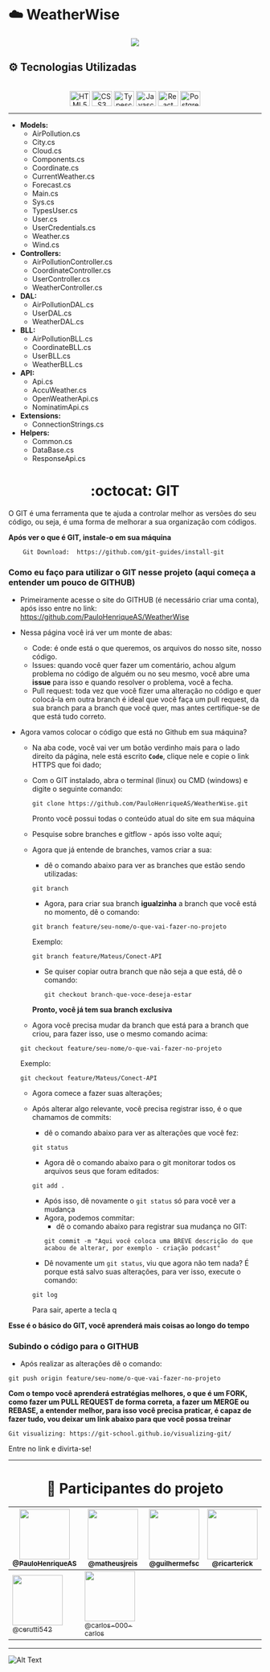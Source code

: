 # ☁️ WeatherWise

<p align="center">
<img src="https://img.shields.io/badge/STATUS-EM%20DESENVOLVIMENTO-brightgreen"/>
</p>

## ⚙️ Tecnologias Utilizadas

<div align="center">
    <div style="display: inline_block"><br>
        <img align="center" alt="HTML5" height="30" width="40" src="https://cdn.jsdelivr.net/gh/devicons/devicon/icons/html5/html5-original.svg">
        <img align="center" alt="CSS3" height="30" width="40"  src="https://cdn.jsdelivr.net/gh/devicons/devicon/icons/css3/css3-original.svg">
        <img align="center" alt="Typescript" height="30" width="40" src="https://cdn.jsdelivr.net/gh/devicons/devicon/icons/dot-net/dot-net-original.svg">
        <img align="center" alt="Javascript" height="30" width="40"src="https://cdn.jsdelivr.net/gh/devicons/devicon/icons/javascript/javascript-original.svg">
        <img align="center" alt="React" height="30" width="40" src="https://cdn.jsdelivr.net/gh/devicons/devicon/icons/react/react-original.svg">
        <img align="center" alt="Postgresql" height="30" width="40" src="https://cdn.jsdelivr.net/gh/devicons/devicon/icons/postgresql/postgresql-original.svg">        
    </div>
</div>

<hr>

- **Models:**
    - AirPollution.cs
    - City.cs
    - Cloud.cs
    - Components.cs
    - Coordinate.cs
    - CurrentWeather.cs
    - Forecast.cs
    - Main.cs
    - Sys.cs
    - TypesUser.cs
    - User.cs
    - UserCredentials.cs
    - Weather.cs
    - Wind.cs
- **Controllers:**
    - AirPollutionController.cs
    - CoordinateController.cs
    - UserController.cs
    - WeatherController.cs
- **DAL:**
    - AirPollutionDAL.cs
    - UserDAL.cs
    - WeatherDAL.cs
- **BLL:**
    - AirPollutionBLL.cs
    - CoordinateBLL.cs
    - UserBLL.cs
    - WeatherBLL.cs
- **API:**
    - Api.cs
    - AccuWeather.cs
    - OpenWeatherApi.cs
    - NominatimApi.cs
- **Extensions:**
    - ConnectionStrings.cs
- **Helpers:**
    - Common.cs
    - DataBase.cs
    - ResponseApi.cs

<div align="center">
    <h1> :octocat: GIT  </h1> 
</div>

O GIT é uma ferramenta que te ajuda a controlar melhor as versões do seu código, ou seja, é uma forma de melhorar a sua organização com códigos.


**Após ver o que é GIT, instale-o em sua máquina**

```
    Git Download:  https://github.com/git-guides/install-git
```

### Como eu faço para utilizar o GIT nesse projeto (aqui começa a entender um pouco de GITHUB)

- Primeiramente acesse o site do GITHUB (é necessário criar uma conta), após isso entre no link: https://github.com/PauloHenriqueAS/WeatherWise

- Nessa página você irá ver um monte de abas:
    - Code: é onde está o que queremos, os arquivos do nosso site, nosso código.
    - Issues: quando você quer fazer um comentário, achou algum problema no código de alguém ou no seu mesmo, você abre uma **issue** para isso e quando resolver o problema, você a fecha.
    - Pull request: toda vez que você fizer uma alteração no código e quer colocá-la em outra branch é ideal que você faça um pull request, da sua branch para a branch que você quer, mas antes certifique-se de que está tudo correto.

- Agora vamos colocar o código que está no Github em sua máquina?
    - Na aba code, você vai ver um botão verdinho mais para o lado direito da página, nele está escrito **`Code`**, clique nele e copie o link HTTPS que foi dado;
    - Com o GIT instalado, abra o terminal (linux) ou CMD (windows) e digite o seguinte comando:
        ```
        git clone https://github.com/PauloHenriqueAS/WeatherWise.git
        ```
        Pronto você possui todas o conteúdo atual do site em sua máquina
    - Pesquise sobre branches e gitflow - após isso volte aqui;
    - Agora que já entende de branches, vamos criar a sua:
        - dê o comando abaixo para ver as branches que estão sendo utilizadas: 
        ```
        git branch
        ```
        
        - Agora, para criar sua branch **igualzinha** a branch que você está no momento, dê o comando:
        ```
        git branch feature/seu-nome/o-que-vai-fazer-no-projeto
        ```
        Exemplo:
        ```
        git branch feature/Mateus/Conect-API
        ```
        
        - Se quiser copiar outra branch que não seja a que está, dê o comando:
            ```
            git checkout branch-que-voce-deseja-estar
            ```
        **Pronto, você já tem sua branch exclusiva**
    - Agora você precisa mudar da branch que está para a branch que criou, para fazer isso, use o mesmo comando acima:
    ```
    git checkout feature/seu-nome/o-que-vai-fazer-no-projeto
    ```
    Exemplo:
    ```
    git checkout feature/Mateus/Conect-API
    ```
    - Agora comece a fazer suas alterações;
    - Após alterar algo relevante, você precisa registrar isso, é o que chamamos de commits:
        - dê o comando abaixo para ver as alterações que você fez:
        ```
        git status
        ```
        - Agora dê o comando abaixo para o git monitorar todos os arquivos seus que foram editados:
        ```
        git add .
        ```
        - Após isso, dê novamente o `git status` só para você ver a mudança
        - Agora, podemos commitar:
            - dê o comando abaixo para registrar sua mudança no GIT:
            ```
            git commit -m "Aqui você coloca uma BREVE descrição do que acabou de alterar, por exemplo - criação podcast"
            ```
        - Dê novamente um `git status`, viu que agora não tem nada? É porque está salvo suas alterações, para ver isso, execute o comando:
        ```
        git log
        ```

        Para sair, aperte a tecla q

**Esse é o básico do GIT, você aprenderá mais coisas ao longo do tempo**

### Subindo o código para o GITHUB
- Após realizar as alterações dê o comando:
```
git push origin feature/seu-nome/o-que-vai-fazer-no-projeto
```

**Com o tempo você aprenderá estratégias melhores, o que é um FORK, como fazer um PULL REQUEST de forma correta, a fazer um MERGE ou REBASE, a entender melhor, para isso você precisa praticar, é capaz de fazer tudo, vou deixar um link abaixo para que você possa treinar**

```
Git visualizing: https://git-school.github.io/visualizing-git/
```

Entre no link e divirta-se!


<hr>

<div align="center">
    <h1> 🚀 Participantes do projeto </h1>

| [<img src="https://avatars.githubusercontent.com/u/65378419?v=4" width="100"><br><sub>@PauloHenriqueAS</sub>](https://github.com/PauloHenriqueAS)  |  [<img src="https://avatars.githubusercontent.com/u/43917038?v=4" width="100"><br><sub>@matheusjreis</sub>](https://github.com/matheusjreis) | [<img src="https://avatars.githubusercontent.com/u/60183242?v=4" width="100"><br><sub>@guilhermefsc</sub>](https://github.com/guilhermefsc)  | [<img src="https://avatars.githubusercontent.com/u/52581803?v=4" width="100"><br><sub>@ricarterick</sub>](https://github.com/ricarterick)  |
| ------------ | ------------ | ------------ | ------------ |
| [<img src="https://avatars.githubusercontent.com/u/76082388?v=4" width="100"><br><sub>@cerutti542</sub>](https://github.com/cerutti542)  | [<img src="https://avatars.githubusercontent.com/u/84159269?v=4" width="100"><br><sub>@carlos-000-carlos</sub>](https://github.com/carlos-000-carlos)  |  |  
</div>

<hr>

![Alt Text](https://www.google.com/url?sa=i&url=https%3A%2F%2Fgifer.com%2Fpt%2FCtmQ&psig=AOvVaw15HS1xUg2dG8zQUwCKUwO_&ust=1682449770073000&source=images&cd=vfe&ved=0CBEQjRxqFwoTCLDnlPmbw_4CFQAAAAAdAAAAABAQ)
